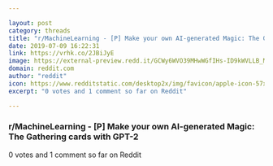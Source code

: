 ```yaml
---

layout: post
category: threads
title: "r/MachineLearning - [P] Make your own AI-generated Magic: The Gathering cards with GPT-2"
date: 2019-07-09 16:22:31
link: https://vrhk.co/2JBiJyE
image: https://external-preview.redd.it/GCWy6WVO39MHwWGfIHs-ID9kWVLLB_MtJ7BpitqojTc.jpg?auto=webp&s=1dcac5b8dfe3980637038b25070d1feaf20893e1
domain: reddit.com
author: "reddit"
icon: https://www.redditstatic.com/desktop2x/img/favicon/apple-icon-57x57.png
excerpt: "0 votes and 1 comment so far on Reddit"

---
```


### r/MachineLearning - [P] Make your own AI-generated Magic: The Gathering cards with GPT-2

0 votes and 1 comment so far on Reddit